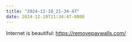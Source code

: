 ```yaml
---
title: "2024-12-10_21-34-47"
date: 2024-12-10T21:34:47-0800
---
```

Internet is beautiful: https://removepaywalls.com/
